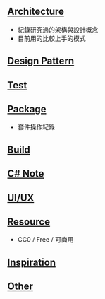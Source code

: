 ## [Architecture](https://github.com/HoshikawaRyuukou/UnityDev/blob/main/Architecture/README.md)
- 紀錄研究過的架構與設計概念
- 目前用的比較上手的模式

## [Design Pattern](https://github.com/HoshikawaRyuukou/UnityDev/blob/main/Design%20Pattern/README.md)

## [Test](https://github.com/HoshikawaRyuukou/UnityDev/blob/main/Test/README.md)

## [Package](https://github.com/HoshikawaRyuukou/UnityDev/blob/main/Package/README.md)
- 套件操作紀錄

## [Build](https://github.com/HoshikawaRyuukou/UnityDev/blob/main/Build/README.md)

## [C# Note](https://github.com/HoshikawaRyuukou/UnityDev/blob/main/C%23%20Note/README.md)

## [UI/UX](https://github.com/HoshikawaRyuukou/UnityDev/blob/main/UI-UX/README.md)

## [Resource](https://github.com/HoshikawaRyuukou/UnityDev/Resource.md)
- CC0 / Free / 可商用

## [Inspiration](https://github.com/HoshikawaRyuukou/UnityDev/blob/main/Inspiration/README.md)

## [Other](https://github.com/HoshikawaRyuukou/UnityDev/blob/main/Other.md)
